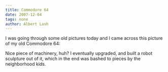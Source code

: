 ```yaml
---
title: Commodore 64
date: 2007-12-04
tags: none
author: Albert Lash
---
```

I was going through some old pictures today and I came across this picture of my old Commodore 64:


Nice piece of machinery, huh? I eventually upgraded, and built a robot sculpture out of it, which in the end was bashed to pieces by the neighborhood kids.

